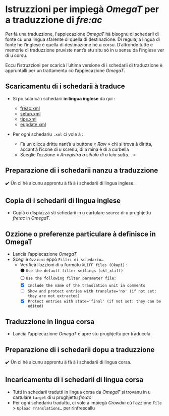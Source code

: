 # Istruzzioni per impiegà _OmegaT_ per a traduzzione di _fre:ac_

Per fà una traduzzione, l'appiecazione _OmegaT_ hà bisognu di schedarii di fonte cù una lingua sfarente di quella di destinazione. Di regula, a lingua di fonte hè l’inglese è quella di destinazione hè u corsu. D’altronde tutte e memorie di traduzzione pruviste nant’à stu situ sò in u sensu da l’inglese ver di u corsu.

Eccu l’istruzzioni per scaricà l’ultima versione di i schedarii di traduzzione è appruntalli per un trattamentu cù l’appiecazione _OmegaT_.

## Scaricamentu di i schedarii à traduce

- Si pò scaricà i schedarii __in lingua inglese__ da quì :  
  - [freac.xml](https://github.com/enzo1982/freac/blob/master/i18n/freac/crowdin/freac.xml)
  - [setup.xml](https://github.com/enzo1982/freac/blob/master/i18n/setup/crowdin/setup.xml)
  - [tips.xml](https://github.com/enzo1982/freac/blob/master/i18n/tips/crowdin/tips.xml)
  - [eupdate.xml](https://github.com/enzo1982/freac/blob/master/i18n/updater/crowdin/eupdate.xml)

- Per ogni schedariu `.xml` ci vole à :
  - Fà un cliccu drittu nant’à u buttone « _Raw_ » chì si trova à diritta, accant’à l’icone di u screnu, di a mina è di a curbella
  - Sceglie l’ozzione « _Arregistrà a sibula di a leia sottu…_ »

## Preparazione di i schedarii nanzu a traduzzione

✔️ Ùn ci hè alcunu approntu à fà à i schedarii di lingua inglese.

## Copia di i schedarii di lingua inglese

- Cupià o dispiazzà sti schedarii in u cartulare `source` di u prughjettu _fre:ac_ in _OmegaT_.

## Ozzione o preferenze particulare à definisce in OmegaT

- Lancià l’appiecazione _OmegaT_
- Sceglie `Ozzioni` eppò `Filtri di schedariu…`
  - Verificà l’ozzioni di u furmatu `XLIFF files (Okapi)` :  
    ⚫ `Use the default filter settings (okf_xliff)`  
    ⚪ `Use the following filter parameter file:`
    - [x] `Include the name of the translation unit in comments`
    - [ ] `Show and protect entries with translate='no' (if not set: they are not extracted)`
    - [x] `Protect entries with state='final' (if not set: they can be edited)`

## Traduzzione in lingua corsa

- Lancià l’appiecazione _OmegaT_ è apre stu prughjettu per traducelu.

## Preparazione di i schedarii dopu a traduzzione

✔️ Ùn ci hè alcunu approntu à fà à i schedarii di lingua corsa.

## Incaricamentu di i schedarii di lingua corsa
- Tutti in schedarii tradutti in lingua corsa da _OmegaT_ si trovanu in u cartulare `target` di u prughjettu _fre:ac_
- Per ogni schedariu traduttu, ci vole à impiegà _Crowdin_ cù l’azzione `File` > `Upload Translations…` per rinfrescallu

